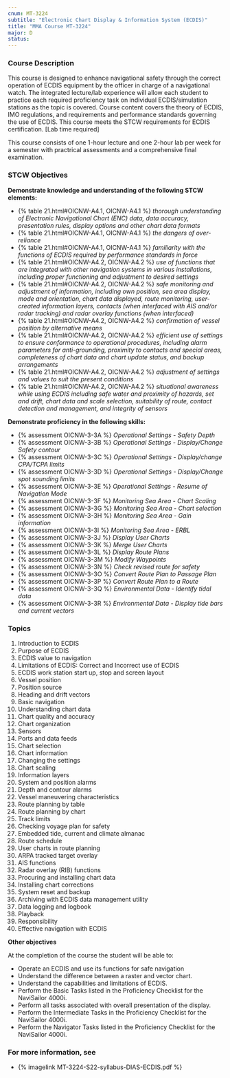 ```yaml
---
cnum: MT-3224
subtitle: "Electronic Chart Display & Information System (ECDIS)"
title: "MMA Course MT-3224"
major: D
status: 
---
```


### Course Description

This course is designed to enhance navigational safety through the correct operation of ECDIS equipment by the officer in charge of a navigational watch. The integrated lecture/lab experience will allow each student to practice each required proficiency task on individual ECDIS/simulation stations as the topic is covered. Course content covers the theory of ECDIS, IMO regulations, and requirements and performance standards governing the use of ECDIS. This course meets the STCW requirements for ECDIS certification. [Lab time required]

This course consists of one 1-hour lecture and one 2-hour lab per week for a semester with practrical assessments and a comprehensive final examination.


### STCW Objectives

**Demonstrate knowledge and understanding of the following STCW elements:**

* {% table 21.html#OICNW-A4.1, OICNW-A4.1 %} *thorough understanding of Electronic Navigational Chart (ENC) data, data accuracy, presentation rules, display options and other chart data formats*
* {% table 21.html#OICNW-A4.1, OICNW-A4.1 %} *the dangers of over-reliance*
* {% table 21.html#OICNW-A4.1, OICNW-A4.1 %} *familiarity with the functions of ECDIS required by performance standards in force*
* {% table 21.html#OICNW-A4.2, OICNW-A4.2 %} *use of functions that are integrated with other navigation systems in various installations, including proper functioning and adjustment to desired settings*
* {% table 21.html#OICNW-A4.2, OICNW-A4.2 %} *safe monitoring and adjustment of information, including own position, sea area display, mode and orientation, chart data displayed, route monitoring, user-created information layers, contacts (when interfaced with AIS and/or radar tracking) and radar overlay functions (when interfaced)*
* {% table 21.html#OICNW-A4.2, OICNW-A4.2 %} *confirmation of vessel position by alternative means*
* {% table 21.html#OICNW-A4.2, OICNW-A4.2 %} *efficient use of settings to ensure conformance to operational procedures, including alarm parameters for anti-grounding, proximity to contacts and special areas, completeness of chart data and chart update status, and backup arrangements*
* {% table 21.html#OICNW-A4.2, OICNW-A4.2 %} *adjustment of settings and values to suit the present conditions*
* {% table 21.html#OICNW-A4.2, OICNW-A4.2 %} *situational awareness while using ECDIS including safe water and proximity of hazards, set and drift, chart data and scale selection, suitability of route, contact detection and management, and integrity of sensors*

**Demonstrate proficiency in the following skills:**

* {% assessment OICNW-3-3A %} *Operational Settings - Safety Depth*
* {% assessment OICNW-3-3B %} *Operational Settings - Display/Change Safety contour*
* {% assessment OICNW-3-3C %} *Operational Settings - Display/change CPA/TCPA limits*
* {% assessment OICNW-3-3D %} *Operational Settings - Display/Change spot sounding limits*
* {% assessment OICNW-3-3E %} *Operational Settings - Resume of Navigation Mode*
* {% assessment OICNW-3-3F %} *Monitoring Sea Area - Chart Scaling*
* {% assessment OICNW-3-3G %} *Monitoring Sea Area - Chart selection*
* {% assessment OICNW-3-3H %} *Monitoring Sea Area - Gain information*
* {% assessment OICNW-3-3I %} *Monitoring Sea Area - ERBL*
* {% assessment OICNW-3-3J %} *Display User Charts*
* {% assessment OICNW-3-3K %} *Merge User Charts*
* {% assessment OICNW-3-3L %} *Display Route Plans*
* {% assessment OICNW-3-3M %} *Modify Waypoints*
* {% assessment OICNW-3-3N %} *Check revised route for safety*
* {% assessment OICNW-3-3O %} *Convert Route Plan to Passage Plan*
* {% assessment OICNW-3-3P %} *Convert Route Plan to a Route*
* {% assessment OICNW-3-3Q %} *Environmental Data - Identify tidal data*
* {% assessment OICNW-3-3R %} *Environmental Data - Display tide bars and current vectors*

### Topics

1. Introduction to ECDIS
2. Purpose of ECDIS
3. ECDIS value to navigation
4. Limitations of ECDIS: Correct and Incorrect use of ECDIS
5. ECDIS work station start up, stop and screen layout
6. Vessel position
7. Position source
8. Heading and drift vectors
9. Basic navigation
10. Understanding chart data
11. Chart quality and accuracy
12. Chart organization
13. Sensors
14. Ports and data feeds
15. Chart selection
16. Chart information
17. Changing the settings
18. Chart scaling
19. Information layers
20. System and position alarms
21. Depth and contour alarms
22. Vessel maneuvering characteristics
23. Route planning by table
24. Route planning by chart
25. Track limits
26. Checking voyage plan for safety
27. Embedded tide, current and climate almanac
28. Route schedule
29. User charts in route planning
30. ARPA tracked target overlay
31. AIS functions
32. Radar overlay (RIB) functions
33. Procuring and installing chart data
34. Installing chart corrections
35. System reset and backup
36. Archiving with ECDIS data management utility
37. Data logging and logbook
38. Playback
39. Responsibility
40. Effective navigation with ECDIS


**Other objectives**


At the completion of the course the student will be able to:

* Operate an ECDIS and use its functions for safe navigation
* Understand the difference between a raster and vector chart.
* Understand the capabilities and limitations of ECDIS.
* Perform the Basic Tasks listed in the Proficiency Checklist for the NaviSailor 4000i.
* Perform all tasks associated with overall presentation of the display.
* Perform the Intermediate Tasks in the Proficiency Checklist for the NaviSailor 4000i.
* Perform the Navigator Tasks listed in the Proficiency Checklist for the NaviSailor 4000i.

### For more information, see 

* {% imagelink MT-3224-S22-syllabus-DIAS-ECDIS.pdf %} 



